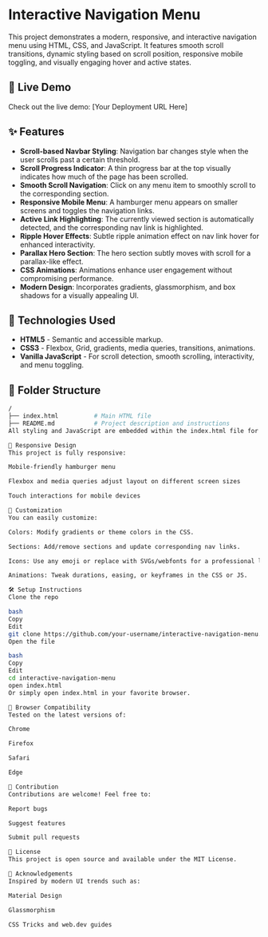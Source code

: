 # Interactive Navigation Menu

This project demonstrates a modern, responsive, and interactive navigation menu using HTML, CSS, and JavaScript. It features smooth scroll transitions, dynamic styling based on scroll position, responsive mobile toggling, and visually engaging hover and active states.

## 🚀 Live Demo

Check out the live demo: [Your Deployment URL Here]

## ✨ Features

- **Scroll-based Navbar Styling**: Navigation bar changes style when the user scrolls past a certain threshold.
- **Scroll Progress Indicator**: A thin progress bar at the top visually indicates how much of the page has been scrolled.
- **Smooth Scroll Navigation**: Click on any menu item to smoothly scroll to the corresponding section.
- **Responsive Mobile Menu**: A hamburger menu appears on smaller screens and toggles the navigation links.
- **Active Link Highlighting**: The currently viewed section is automatically detected, and the corresponding nav link is highlighted.
- **Ripple Hover Effects**: Subtle ripple animation effect on nav link hover for enhanced interactivity.
- **Parallax Hero Section**: The hero section subtly moves with scroll for a parallax-like effect.
- **CSS Animations**: Animations enhance user engagement without compromising performance.
- **Modern Design**: Incorporates gradients, glassmorphism, and box shadows for a visually appealing UI.

## 🧩 Technologies Used

- **HTML5** - Semantic and accessible markup.
- **CSS3** - Flexbox, Grid, gradients, media queries, transitions, animations.
- **Vanilla JavaScript** - For scroll detection, smooth scrolling, interactivity, and menu toggling.

## 📁 Folder Structure

```bash
/
├── index.html          # Main HTML file
├── README.md           # Project description and instructions
All styling and JavaScript are embedded within the index.html file for simplicity.

📱 Responsive Design
This project is fully responsive:

Mobile-friendly hamburger menu

Flexbox and media queries adjust layout on different screen sizes

Touch interactions for mobile devices

🎨 Customization
You can easily customize:

Colors: Modify gradients or theme colors in the CSS.

Sections: Add/remove sections and update corresponding nav links.

Icons: Use any emoji or replace with SVGs/webfonts for a professional look.

Animations: Tweak durations, easing, or keyframes in the CSS or JS.

🛠️ Setup Instructions
Clone the repo

bash
Copy
Edit
git clone https://github.com/your-username/interactive-navigation-menu.git
Open the file

bash
Copy
Edit
cd interactive-navigation-menu
open index.html
Or simply open index.html in your favorite browser.

🧪 Browser Compatibility
Tested on the latest versions of:

Chrome

Firefox

Safari

Edge

🤝 Contribution
Contributions are welcome! Feel free to:

Report bugs

Suggest features

Submit pull requests

📄 License
This project is open source and available under the MIT License.

💬 Acknowledgements
Inspired by modern UI trends such as:

Material Design

Glassmorphism

CSS Tricks and web.dev guides
